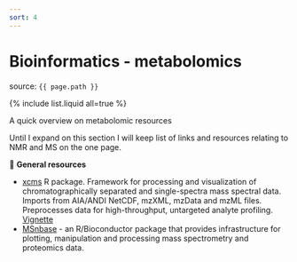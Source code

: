 ```yaml
---
sort: 4
---
```


# Bioinformatics - metabolomics

source: `{{ page.path }}`

{% include list.liquid all=true %}


<span class="badge badge-info">A quick overview on metabolomic resources</span>

Until I expand on this section I will keep list of links and resources relating to NMR and MS on the one page.

:link: **General resources**

- [xcms](https://github.com/sneumann/xcms) R package. Framework for processing and visualization of chromatographically separated and single-spectra mass spectral data. Imports from AIA/ANDI NetCDF, mzXML, mzData and mzML files. Preprocesses data for high-throughput, untargeted analyte profiling. [Vignette](https://bioconductor.org/packages/release/bioc/vignettes/xcms/inst/doc/xcms-lcms-ms.html)
- [MSnbase](http://lgatto.github.io/MSnbase/) - an R/Bioconductor package that provides infrastructure for plotting, manipulation and processing mass spectrometry and proteomics data.
